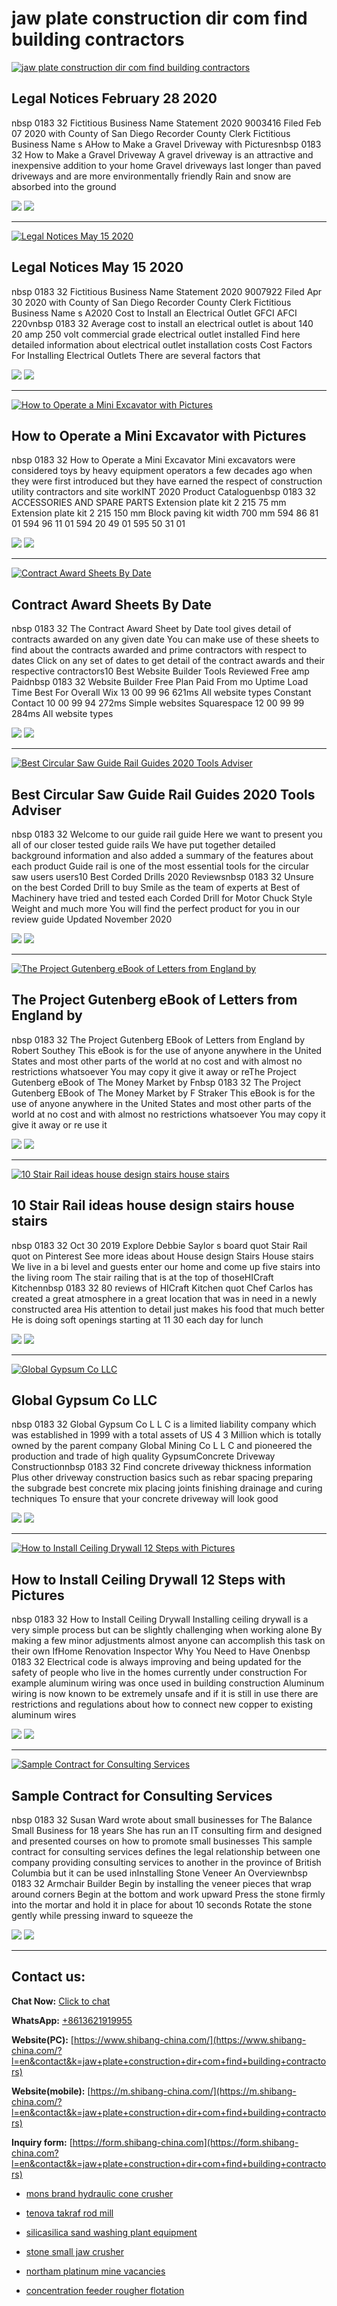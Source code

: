 # jaw plate construction dir com find building contractors

<a href="https://swt.shibang-china.com/?l=en&img&k=jaw+plate+construction+dir+com+find+building+contractors" target="_blank">![jaw plate construction dir com find building contractors](http://static.shibang-china.com/all-800x300/1498.jpg)</a>

## Legal Notices February 28 2020
nbsp 0183 32 Fictitious Business Name Statement 2020 9003416 Filed Feb 07 2020 with County of San Diego Recorder County Clerk Fictitious Business Name s AHow to Make a Gravel Driveway with Picturesnbsp 0183 32 How to Make a Gravel Driveway A gravel driveway is an attractive and inexpensive addition to your home Gravel driveways last longer than paved driveways and are more environmentally friendly Rain and snow are absorbed into the ground


<a href="https://whatsapp.shibangsoft.com/WhatsApp.php" target="_blank" title="WhatsApp">![](http://static.shibang-china.com/icon/whatsapp.png)</a> <a href="https://swt.shibang-china.com/?l=en&icon&k=jaw+plate+construction+dir+com+find+building+contractors" target="_blank">![](http://static.shibang-china.com/icon/chat-en.png)</a>

---

<a href="https://swt.shibang-china.com/?l=en&img&k=jaw+plate+construction+dir+com+find+building+contractors" target="_blank">![Legal Notices May 15 2020](http://static.shibang-china.com/all-800x300/85.jpg)</a>

## Legal Notices May 15 2020
nbsp 0183 32 Fictitious Business Name Statement 2020 9007922 Filed Apr 30 2020 with County of San Diego Recorder County Clerk Fictitious Business Name s A2020 Cost to Install an Electrical Outlet GFCI AFCI 220vnbsp 0183 32 Average cost to install an electrical outlet is about 140 20 amp 250 volt commercial grade electrical outlet installed Find here detailed information about electrical outlet installation costs Cost Factors For Installing Electrical Outlets There are several factors that


<a href="https://whatsapp.shibangsoft.com/WhatsApp.php" target="_blank" title="WhatsApp">![](http://static.shibang-china.com/icon/whatsapp.png)</a> <a href="https://swt.shibang-china.com/?l=en&icon&k=jaw+plate+construction+dir+com+find+building+contractors" target="_blank">![](http://static.shibang-china.com/icon/chat-en.png)</a>

---

<a href="https://swt.shibang-china.com/?l=en&img&k=jaw+plate+construction+dir+com+find+building+contractors" target="_blank">![How to Operate a Mini Excavator with Pictures](http://static.shibang-china.com/all-800x300/146.jpg)</a>

## How to Operate a Mini Excavator with Pictures
nbsp 0183 32 How to Operate a Mini Excavator Mini excavators were considered toys by heavy equipment operators a few decades ago when they were first introduced but they have earned the respect of construction utility contractors and site workINT 2020 Product Cataloguenbsp 0183 32 ACCESSORIES AND SPARE PARTS Extension plate kit 2 215 75 mm Extension plate kit 2 215 150 mm Block paving kit width 700 mm 594 86 81 01 594 96 11 01 594 20 49 01 595 50 31 01


<a href="https://whatsapp.shibangsoft.com/WhatsApp.php" target="_blank" title="WhatsApp">![](http://static.shibang-china.com/icon/whatsapp.png)</a> <a href="https://swt.shibang-china.com/?l=en&icon&k=jaw+plate+construction+dir+com+find+building+contractors" target="_blank">![](http://static.shibang-china.com/icon/chat-en.png)</a>

---

<a href="https://swt.shibang-china.com/?l=en&img&k=jaw+plate+construction+dir+com+find+building+contractors" target="_blank">![Contract Award Sheets By Date](http://static.shibang-china.com/all-800x300/643.jpg)</a>

## Contract Award Sheets By Date
nbsp 0183 32 The Contract Award Sheet by Date tool gives detail of contracts awarded on any given date You can make use of these sheets to find about the contracts awarded and prime contractors with respect to dates Click on any set of dates to get detail of the contract awards and their respective contractors10 Best Website Builder Tools Reviewed Free amp Paidnbsp 0183 32 Website Builder Free Plan Paid From mo Uptime Load Time Best For Overall Wix 13 00 99 96 621ms All website types Constant Contact 10 00 99 94 272ms Simple websites Squarespace 12 00 99 99 284ms All website types


<a href="https://whatsapp.shibangsoft.com/WhatsApp.php" target="_blank" title="WhatsApp">![](http://static.shibang-china.com/icon/whatsapp.png)</a> <a href="https://swt.shibang-china.com/?l=en&icon&k=jaw+plate+construction+dir+com+find+building+contractors" target="_blank">![](http://static.shibang-china.com/icon/chat-en.png)</a>

---

<a href="https://swt.shibang-china.com/?l=en&img&k=jaw+plate+construction+dir+com+find+building+contractors" target="_blank">![Best Circular Saw Guide Rail Guides 2020 Tools Adviser](http://static.shibang-china.com/all-800x300/117.jpg)</a>

## Best Circular Saw Guide Rail Guides 2020 Tools Adviser
nbsp 0183 32 Welcome to our guide rail guide Here we want to present you all of our closer tested guide rails We have put together detailed background information and also added a summary of the features about each product Guide rail is one of the most essential tools for the circular saw users users10 Best Corded Drills 2020 Reviewsnbsp 0183 32 Unsure on the best Corded Drill to buy Smile as the team of experts at Best of Machinery have tried and tested each Corded Drill for Motor Chuck Style Weight and much more You will find the perfect product for you in our review guide Updated November 2020


<a href="https://whatsapp.shibangsoft.com/WhatsApp.php" target="_blank" title="WhatsApp">![](http://static.shibang-china.com/icon/whatsapp.png)</a> <a href="https://swt.shibang-china.com/?l=en&icon&k=jaw+plate+construction+dir+com+find+building+contractors" target="_blank">![](http://static.shibang-china.com/icon/chat-en.png)</a>

---

<a href="https://swt.shibang-china.com/?l=en&img&k=jaw+plate+construction+dir+com+find+building+contractors" target="_blank">![The Project Gutenberg eBook of Letters from England by](http://static.shibang-china.com/all-800x300/750.jpg)</a>

## The Project Gutenberg eBook of Letters from England by
nbsp 0183 32 The Project Gutenberg EBook of Letters from England by Robert Southey This eBook is for the use of anyone anywhere in the United States and most other parts of the world at no cost and with almost no restrictions whatsoever You may copy it give it away or reThe Project Gutenberg eBook of The Money Market by Fnbsp 0183 32 The Project Gutenberg EBook of The Money Market by F Straker This eBook is for the use of anyone anywhere in the United States and most other parts of the world at no cost and with almost no restrictions whatsoever You may copy it give it away or re use it


<a href="https://whatsapp.shibangsoft.com/WhatsApp.php" target="_blank" title="WhatsApp">![](http://static.shibang-china.com/icon/whatsapp.png)</a> <a href="https://swt.shibang-china.com/?l=en&icon&k=jaw+plate+construction+dir+com+find+building+contractors" target="_blank">![](http://static.shibang-china.com/icon/chat-en.png)</a>

---

<a href="https://swt.shibang-china.com/?l=en&img&k=jaw+plate+construction+dir+com+find+building+contractors" target="_blank">![10 Stair Rail ideas house design stairs house stairs](http://static.shibang-china.com/all-800x300/214.jpg)</a>

## 10 Stair Rail ideas house design stairs house stairs
nbsp 0183 32 Oct 30 2019 Explore Debbie Saylor s board quot Stair Rail quot on Pinterest See more ideas about House design Stairs House stairs We live in a bi level and guests enter our home and come up five stairs into the living room The stair railing that is at the top of thoseHICraft Kitchennbsp 0183 32 80 reviews of HICraft Kitchen quot Chef Carlos has created a great atmosphere in a great location that was in need in a newly constructed area His attention to detail just makes his food that much better He is doing soft openings starting at 11 30 each day for lunch


<a href="https://whatsapp.shibangsoft.com/WhatsApp.php" target="_blank" title="WhatsApp">![](http://static.shibang-china.com/icon/whatsapp.png)</a> <a href="https://swt.shibang-china.com/?l=en&icon&k=jaw+plate+construction+dir+com+find+building+contractors" target="_blank">![](http://static.shibang-china.com/icon/chat-en.png)</a>

---

<a href="https://swt.shibang-china.com/?l=en&img&k=jaw+plate+construction+dir+com+find+building+contractors" target="_blank">![Global Gypsum Co LLC](http://static.shibang-china.com/all-800x300/895.jpg)</a>

## Global Gypsum Co LLC
nbsp 0183 32 Global Gypsum Co L L C is a limited liability company which was established in 1999 with a total assets of US 4 3 Million which is totally owned by the parent company Global Mining Co L L C and pioneered the production and trade of high quality GypsumConcrete Driveway Constructionnbsp 0183 32 Find concrete driveway thickness information Plus other driveway construction basics such as rebar spacing preparing the subgrade best concrete mix placing joints finishing drainage and curing techniques To ensure that your concrete driveway will look good


<a href="https://whatsapp.shibangsoft.com/WhatsApp.php" target="_blank" title="WhatsApp">![](http://static.shibang-china.com/icon/whatsapp.png)</a> <a href="https://swt.shibang-china.com/?l=en&icon&k=jaw+plate+construction+dir+com+find+building+contractors" target="_blank">![](http://static.shibang-china.com/icon/chat-en.png)</a>

---

<a href="https://swt.shibang-china.com/?l=en&img&k=jaw+plate+construction+dir+com+find+building+contractors" target="_blank">![How to Install Ceiling Drywall 12 Steps with Pictures](http://static.shibang-china.com/all-800x300/820.jpg)</a>

## How to Install Ceiling Drywall 12 Steps with Pictures
nbsp 0183 32 How to Install Ceiling Drywall Installing ceiling drywall is a very simple process but can be slightly challenging when working alone By making a few minor adjustments almost anyone can accomplish this task on their own IfHome Renovation Inspector Why You Need to Have Onenbsp 0183 32 Electrical code is always improving and being updated for the safety of people who live in the homes currently under construction For example aluminum wiring was once used in building construction Aluminum wiring is now known to be extremely unsafe and if it is still in use there are restrictions and regulations about how to connect new copper to existing aluminum wires


<a href="https://whatsapp.shibangsoft.com/WhatsApp.php" target="_blank" title="WhatsApp">![](http://static.shibang-china.com/icon/whatsapp.png)</a> <a href="https://swt.shibang-china.com/?l=en&icon&k=jaw+plate+construction+dir+com+find+building+contractors" target="_blank">![](http://static.shibang-china.com/icon/chat-en.png)</a>

---

<a href="https://swt.shibang-china.com/?l=en&img&k=jaw+plate+construction+dir+com+find+building+contractors" target="_blank">![Sample Contract for Consulting Services](http://static.shibang-china.com/all-800x300/1254.jpg)</a>

## Sample Contract for Consulting Services
nbsp 0183 32 Susan Ward wrote about small businesses for The Balance Small Business for 18 years She has run an IT consulting firm and designed and presented courses on how to promote small businesses This sample contract for consulting services defines the legal relationship between one company providing consulting services to another in the province of British Columbia but it can be used inInstalling Stone Veneer An Overviewnbsp 0183 32 Armchair Builder Begin by installing the veneer pieces that wrap around corners Begin at the bottom and work upward Press the stone firmly into the mortar and hold it in place for about 10 seconds Rotate the stone gently while pressing inward to squeeze the


<a href="https://whatsapp.shibangsoft.com/WhatsApp.php" target="_blank" title="WhatsApp">![](http://static.shibang-china.com/icon/whatsapp.png)</a> <a href="https://swt.shibang-china.com/?l=en&icon&k=jaw+plate+construction+dir+com+find+building+contractors" target="_blank">![](http://static.shibang-china.com/icon/chat-en.png)</a>

---
## Contact us:

**Chat Now:** [Click to chat](https://swt.shibang-china.com?l=en&contact&k=jaw+plate+construction+dir+com+find+building+contractors)

**WhatsApp:**  [+8613621919955](https://whatsapp.shibangsoft.com/WhatsApp.php)

**Website(PC):** [https://www.shibang-china.com/](https://www.shibang-china.com/?l=en&contact&k=jaw+plate+construction+dir+com+find+building+contractors)

**Website(mobile):** [https://m.shibang-china.com/](https://m.shibang-china.com/?l=en&contact&k=jaw+plate+construction+dir+com+find+building+contractors)

**Inquiry form:** [https://form.shibang-china.com](https://form.shibang-china.com?l=en&contact&k=jaw+plate+construction+dir+com+find+building+contractors)

* [mons brand hydraulic cone crusher](../167/mons%20brand%20hydraulic%20cone%20crusher.md)

* [tenova takraf rod mill](../169/tenova%20takraf%20rod%20mill.md)

* [silicasilica sand washing plant equipment](../163/silicasilica%20sand%20washing%20plant%20equipment.md)

* [stone small jaw crusher](../170/stone%20small%20jaw%20crusher.md)

* [northam platinum mine vacancies](../163/northam%20platinum%20mine%20vacancies.md)

* [concentration feeder rougher flotation](../163/concentration%20feeder%20rougher%20flotation.md)